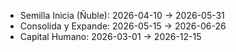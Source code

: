 - Semilla Inicia (Ñuble): 2026-04-10 → 2026-05-31
- Consolida y Expande: 2026-05-15 → 2026-06-26
- Capital Humano: 2026-03-01 → 2026-12-15
